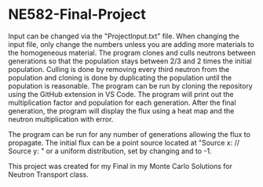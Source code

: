 # NE582-Final-Project
Input can be changed via the "ProjectInput.txt" file. When changing the input file, only change the numbers unless you are adding more materials to the homogeneous material. The program clones and culls neutrons between generations so that the population stays between 2/3 and 2 times the initial population. Culling is done by removing every third neutron from the population and cloning is done by duplicating the population until the population is reasonable. The program can be run by cloning the repository using the GitHub extension in VS Code. The program will print out the multiplication factor and population for each generation. After the final generation, the program will display the flux using a heat map and the neutron multiplication with error.

The program can be run for any number of generations allowing the flux to propagate. The initial flux can be a point source located at "Source x: <x position> // Source y: <y position>" or a uniform distribution, set by changing <x position> and <y position> to -1.

This project was created for my Final in my Monte Carlo Solutions for Neutron Transport class.
